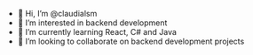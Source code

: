 - 👋 Hi, I’m @claudialsm
- 👀 I’m interested in backend development
- 🌱 I’m currently learning React, C# and Java
- 💞️ I’m looking to collaborate on backend development projects

<!---
claudialsm/claudialsm is a ✨ special ✨ repository because its `README.md` (this file) appears on your GitHub profile.
You can click the Preview link to take a look at your changes.
--->

